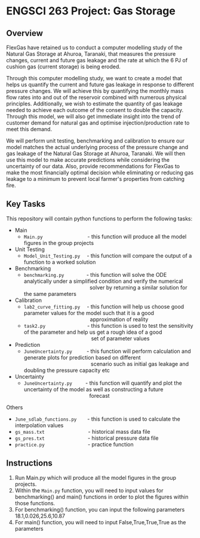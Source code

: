 # ENGSCI 263 Project: Gas Storage


## Overview


FlexGas have retained us to conduct a computer modelling study of the Natural Gas Storage at Ahuroa, Taranaki, that measures the pressure changes, 
current and future gas leakage and the rate at which the 6 PJ of cushion gas (current storage) is being eroded. 

Through this computer modelling study, we want to create a model that helps us quantify the current and future gas leakage in response to different 
pressure changes. We will achieve this by quantifying the monthly mass flow rates into and out of the reservoir combined with numerous physical 
principles. Additionally, we wish to estimate the quantity of gas leakage needed to achieve each outcome of the consent to double the capacity. 
Through this model, we will also get immediate insight into the trend of customer demand for natural gas and optimise injection/production rate to meet 
this demand.

We will perform unit testing, benchmarking and calibration to ensure our model matches the actual underlying process of the pressure change and gas 
leakage of the Natural Gas Storage at Ahuroa, Taranaki. We will then use this model to make accurate predictions while considering the uncertainty of 
our data. Also, provide recommendations for FlexGas to make the most financially optimal decision while eliminating or reducing gas leakage to a minimum 
to prevent local farmer's properties from catching fire. 

## Key Tasks

This repository will contain python functions to perform the following tasks:

* Main
  * `Main.py` &emsp;&emsp;&emsp;&emsp;&emsp;&emsp;&emsp;&ensp;&nbsp;&ensp;- this function will produce all the model figures in the group projects
* Unit Testing
  * `Model_Unit_Testing.py`&nbsp;&ensp;&ensp;- this function will compare the output of a function to a worked solution
* Benchmarking
  * `benchmarking.py`&emsp;&emsp;&emsp;&ensp;&nbsp;&ensp;- this function will solve the ODE analytically under a simplified condition and verify the numerical &emsp;&emsp;&emsp;&emsp;&emsp;&emsp;&emsp;&emsp;&emsp;&emsp;&emsp;&ensp;&nbsp;&ensp;&nbsp;solver by returning a similar solution for the same parameters
* Calibration
  * `lab2_curve_fitting.py`&emsp;&nbsp;- this function will help us choose good parameter values for the model such that it is a good 
  &emsp;&emsp;&emsp;&emsp;&emsp;&emsp;&emsp;&emsp;&emsp;&emsp;&emsp;&nbsp;&nbsp;&nbsp;&ensp;&nbsp;approximation of reality
  * `task2.py`&emsp;&emsp;&emsp;&emsp;&emsp;&emsp;&emsp;&emsp;- this function is used to test the sensitivity of the parameter and help us get a rough 
  idea of a good &emsp;&emsp;&emsp;&emsp;&emsp;&emsp;&emsp;&emsp;&emsp;&emsp;&emsp;&nbsp;&nbsp;&nbsp;&emsp;set of parameter values
* Prediction 
  * `JuneUncertainty.py`&emsp;&emsp;&nbsp;&ensp;- this function will perform calculation and generate plots for prediction based on different  
  &emsp;&emsp;&emsp;&emsp;&emsp;&emsp;&emsp;&emsp;&emsp;&emsp;&emsp;&ensp;&nbsp;&ensp;&ensp;scenario such as initial gas leakage and doubling the pressure capacity etc
* Uncertainty
  * `JuneUncertainty.py`&emsp;&emsp;&nbsp; - this function will quantify and plot the uncertainty of the model as well as constructing a future 
  &emsp;&emsp;&emsp;&emsp;&emsp;&emsp;&emsp;&emsp;&emsp;&emsp;&emsp;&ensp;&emsp;forecast

Others

* `June_sdlab_functions.py`&emsp;&ensp;&nbsp; - this function is used to calculate the interpolation values
* `gs_mass.txt`&emsp;&emsp;&emsp;&emsp;&emsp;&emsp;&emsp;&nbsp;&ensp;&nbsp; - historical mass data file
* `gs_pres.txt`&emsp;&emsp;&emsp;&emsp;&emsp;&emsp;&emsp;&ensp;&ensp; - historical pressure data file
* `practice.py`&emsp;&emsp;&emsp;&emsp;&emsp;&emsp;&emsp;&ensp;&ensp; - practice function


## Instructions 


1. Run Main.py which will produce all the model figures in the group projects.
2. Within the `Main.py` function, you will need to input values for benchmarking() and main() functions in order to plot the figures within those functions.
3. For benchmarking() function, you can input the following parameters 18.1,0.026,25.6,10.87
4. For main() function, you will need to input False,True,True,True as the parameters
